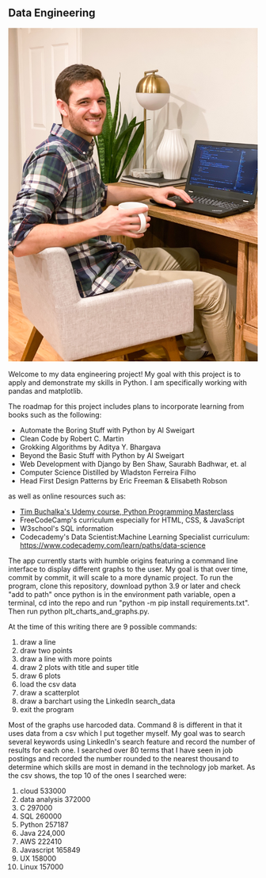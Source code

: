 ## Data Engineering

![Portrait](/docs/assets/portrait_cropped.png)

Welcome to my data engineering project! 
My goal with this project is to apply and demonstrate my skills in Python.
I am specifically working with pandas and matplotlib.

The roadmap for this project includes plans to incorporate learning from
books such as the following:

- Automate the Boring Stuff with Python by Al Sweigart
- Clean Code by Robert C. Martin
- Grokking Algorithms by Aditya Y. Bhargava
- Beyond the Basic Stuff with Python by Al Sweigart
- Web Development with Django by Ben Shaw, Saurabh Badhwar, et. al
- Computer Science Distilled by Wladston Ferreira Filho
- Head First Design Patterns by Eric Freeman & Elisabeth Robson

as well as online resources such as:

- [Tim Buchalka's Udemy course, Python Programming Masterclass](https://www.udemy.com/course/python-the-complete-python-developer-course/)
- FreeCodeCamp's curriculum especially for HTML, CSS, & JavaScript
- W3school's SQL information
- Codecademy's Data Scientist:Machine Learning Specialist curriculum: https://www.codecademy.com/learn/paths/data-science

The app currently starts with humble origins featuring a command line interface to display different graphs to the user.
My goal is that over time, commit by commit, it will scale to a more dynamic project.
To run the program, clone this repository, download python 3.9 or later and check "add to path"
once python is in the environment path variable, open a terminal, cd into the repo and run 
"python -m pip install requirements.txt". 
Then run python plt_charts_and_graphs.py.

At the time of this writing there are 9 possible commands: 
  1. draw a line
  2. draw two points
  3. draw a line with more points
  4. draw 2 plots with title and super title
  5. draw 6 plots
  6. load the csv data
  7. draw a scatterplot
  8. draw a barchart using the LinkedIn search_data
  9. exit the program
  
Most of the graphs use harcoded data. Command 8 is different in that it uses data from a csv which I put together myself.
My goal was to search several keywords using LinkedIn's search feature and record the number of results for each one.
I searched over 80 terms that I have seen in job postings and recorded the number rounded to the nearest thousand
to determine which skills are most in demand in the technology job market. As the csv shows, the top 10 of the ones I searched
were:

1. cloud	533000
2. data analysis	372000
3. C	297000
4. SQL	260000
5. Python	257187
6. Java	224,000
7. AWS	222410
8. Javascript	165849
9. UX	158000
10. Linux	157000
